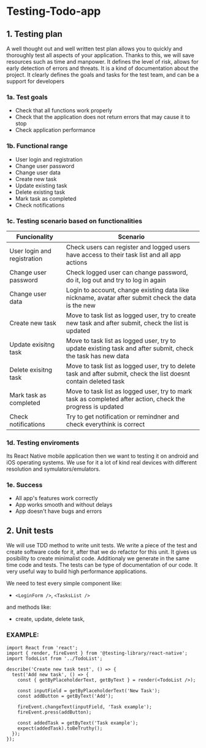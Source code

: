 # Testing-Todo-app

## 1. Testing plan

A well thought out and well written test plan allows you to quickly and thoroughly test all aspects of your application. Thanks to this, we will save resources such as time and manpower. It defines the level of risk, allows for early detection of errors and threats. It is a kind of documentation about the project. It clearly defines the goals and tasks for the test team, and can be a support for developers

### 1a. Test goals

- Check that all functions work properly
- Check that the application does not return errors that may cause it to stop
- Check application performance

### 1b. Functional range

- User login and registration
- Change user password
- Change user data
- Create new task
- Update existing task
- Delete existing task
- Mark task as completed
- Check notifications

### 1c. Testing scenario based on functionalities

| Funcionality                | Scenario                                                                                                          |
| --------------------------- | ----------------------------------------------------------------------------------------------------------------- |
| User login and registration | Check users can register and logged users have access to their task list and all app actions                      |
| Change user password        | Check logged user can change password, do it, log out and try to log in again                                     |
| Change user data            | Login to account, change existing data like nickname, avatar after submit check the data is the new               |
| Create new task             | Move to task list as logged user, try to create new task and after submit, check the list is updated              |
| Update exisitng task        | Move to task list as logged user, try to update existing task and after submit, check the task has new data       |
| Delete exisitng task        | Move to task list as logged user, try to delete task and after submit, check the list doesnt contain deleted task |
| Mark task as completed      | Move to task list as logged user, try to mark task as completed after action, check the progress is updated       |
| Check notifications         | Try to get notification or remindner and check everythink is correct                                              |

### 1d. Testing enviroments

Its React Native mobile application then we want to testing it on android and iOS operating systems. We use for it a lot of kind real devices with different resolution and symulators/emulators.

### 1e. Success

- All app's features work correctly
- App works smooth and without delays
- App doesn't have bugs and errors

## 2. Unit tests

We will use TDD method to write unit tests. We write a piece of the test and create software code for it, after that we do refactor for this unit. It gives us posibility to create minimalist code. Additionaly we generate in the same time code and tests. The tests can be type of documentation of our code. It very useful way to build high performance applications.

We need to test every simple component like:

- `<LoginForm />`, `<TasksList />`

and methods like:

- create, update, delete task,

### EXAMPLE:

```
import React from 'react';
import { render, fireEvent } from '@testing-library/react-native';
import TodoList from '../TodoList';

describe('Create new task test', () => {
  test('Add new task', () => {
    const { getByPlaceholderText, getByText } = render(<TodoList />);

    const inputField = getByPlaceholderText('New Task');
    const addButton = getByText('Add');

    fireEvent.changeText(inputField, 'Task example');
    fireEvent.press(addButton);

    const addedTask = getByText('Task example');
    expect(addedTask).toBeTruthy();
  });
});

```

